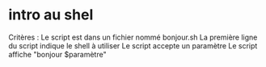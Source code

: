 # intro au shel

Critères :
    Le script est dans un fichier nommé bonjour.sh
    La première ligne du script indique le shell à utiliser
    Le script accepte un paramètre
    Le script affiche "bonjour $paramètre"


